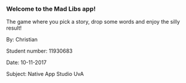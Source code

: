 ### Welcome to the Mad Libs app!
The game where you pick a story, drop some words and enjoy the silly result!

By:               Christian

Student number:   11930683

Date:             10-11-2017

Subject:          Native App Studio UvA

##
